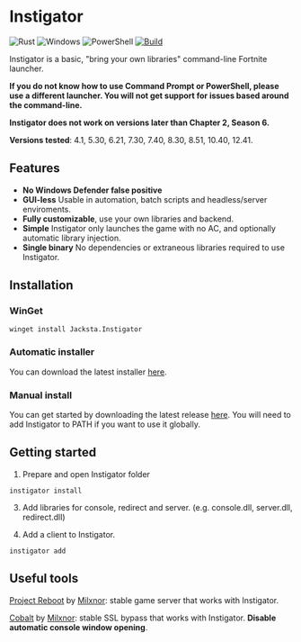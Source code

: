 # Instigator

![Rust](https://img.shields.io/badge/Rust-black?style=for-the-badge&logo=rust&logoColor=#E57324)
![Windows](https://img.shields.io/badge/Windows-0078D6?style=for-the-badge&logo=windows&logoColor=white)
![PowerShell](https://img.shields.io/badge/powershell-5391FE?style=for-the-badge&logo=powershell&logoColor=white)
[![Build](https://github.com/jwhazy/instigator/actions/workflows/build.yml/badge.svg)](https://github.com/jwhazy/instigator/actions/workflows/build.yml)

Instigator is a basic, "bring your own libraries" command-line Fortnite launcher.

**If you do not know how to use Command Prompt or PowerShell, please use a different launcher. You will not get support for issues based around the command-line.**

**Instigator does not work on versions later than Chapter 2, Season 6.**

**Versions tested**: 4.1, 5.30, 6.21, 7.30, 7.40, 8.30, 8.51, 10.40, 12.41.

## Features

- **No Windows Defender false positive**
- **GUI-less** Usable in automation, batch scripts and headless/server enviroments.
- **Fully customizable**, use your own libraries and backend.
- **Simple** Instigator only launches the game with no AC, and optionally automatic library injection.
- **Single binary** No dependencies or extraneous libraries required to use Instigator.

## Installation

### WinGet

```
winget install Jacksta.Instigator
```

### Automatic installer

You can download the latest installer [here](https://github.com/jwhazy/instigator/releases/latest/download/Instigator_install.exe).

### Manual install

You can get started by downloading the latest release [here](https://github.com/jwhazy/instigator/releases/download/v1.0.0/instigator.exe). You will need to add Instigator to PATH if you want to use it globally.

## Getting started

1. Prepare and open Instigator folder

```
instigator install
```

3. Add libraries for console, redirect and server. (e.g. console.dll, server.dll, redirect.dll)

4. Add a client to Instigator.

```
instigator add
```

## Useful tools

[Project Reboot](https://github.com/Milxnor/Project-Reboot-3.0) by [Milxnor](https://github.com/Milxnor): stable game server that works with Instigator.

[Cobalt](https://github.com/Milxnor/Cobalt) by [Milxnor](https://github.com/Milxnor): stable SSL bypass that works with Instigator. **Disable automatic console window opening**.
